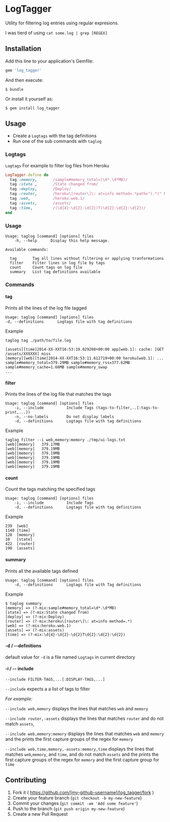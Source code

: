 # LogTagger

Utility for filtering log entries using regular expresions.

I was tierd of using `cat some.log | grep [REGEX]`

## Installation

Add this line to your application's Gemfile:

```ruby
gem 'log_tagger'
```

And then execute:

    $ bundle

Or install it yourself as:

    $ gem install log_tagger

## Usage

* Create a `Logtags` with the tag definitions
* Run one of the sub commands with `taglog`

### Logtags

`Logtags`
For example to filter log files from Heroku

```ruby
LogTagger.define do
  tag :memory,       /sample#memory_total=(\d*.\d*MB)/
  tag :state ,       /State changed from/
  tag :deploy,       /Deploy/
  tag :router,       /heroku\[router\]\: at=info method=.*path="(.*)" host/
  tag :web,          /heroku.web.1/
  tag :assets,       /assets/
  tag :time,         /(\d{4}-\d{2}-\d{2})T(\d{2}:\d{2}:\d{2})/
end
```

### Usage

    Usage: taglog [command] [options] files
        -h, --help      Display this help message.

    Available commands:

      tag       Tag all lines without filtering or applying tranformations
      filter    Filter lines in log file by tags
      count     Count tags on log file
      summary   List tag definitions available

### Commands

#### tag
Prints all the lines of the log file tagged

	Usage: taglog [command] [options] files
    -d, --definitions      Logtags file with tag definitions

Example

	taglog tag ./path/to/file.log

	[assets][time]2014-XX-XXT16:53:19.029208+00:00 app[web.1]: cache: [GET /assets/XXXXXX] miss
	[memory][web][time]2014-XX-XXT16:53:11.612719+00:00 heroku[web.1]: ... sample#memory_total=379.29MB sample#memory_rss=377.62MB sample#memory_cache=1.66MB sample#memory_swap
	...

#### filter
Prints the lines of the log file that matches the tags

	Usage: taglog [command] [options] files
	    -i, --include          Include Tags (tags-to-filter,..[:tags-to-print,...])
	    -n, --no-labels        Do not display labels
	    -d, --definitions      Logtags file with tag definitions

Example

	taglog filter --i web,memory:memory ./tmp/ui-logs.txt
	[web][memory]	379.17MB
	[web][memory]	379.19MB
	[web][memory]	379.19MB
	[web][memory]	379.19MB
	[web][memory]	379.19MB
	[web][memory]	379.19MB

#### count
Count the tags matching the specified tags

	Usage: taglog [command] [options] files
	    -i, --include          Include Tags
	    -d, --definitions      Logtags file with tag definitions

Example

	239	 [web]
	1140 [time]
	128	 [memory]
	10	 [state]
	422	 [router]
	190	 [assets]

#### summary
Prints all the available tags defined

	Usage: taglog [command] [options] files
	    -d, --definitions      Logtags file with Tag definitions

Example

	$ taglog summary
	[memory] => (?-mix:sample#memory_total=\d*.\d*MB)
	[state] => (?-mix:State changed from)
	[deploy] => (?-mix:Deploy)
	[router] => (?-mix:heroku\[router\]\: at=info method=.*)
	[web] => (?-mix:heroku.web.1)
	[assets] => (?-mix:assets)
	[time] => (?-mix:\d{4}-\d{2}-\d{2}T\d{2}:\d{2}:\d{2})

#### -d / --definitions

default value for `-d` is a file named `Logtags` in current directory

#### -i / -- include

	--include FILTER-TAGS,...[:DISPLAY-TAGS,...]

`--include` expects a a list of tags to filter

*For example:*

`--include web,memory` displays the lines that matches `web` and `memory`

`--include router,-assets` displays the lines that matches `router` and do not match `assets`,

`--include web,memory:memory` displays the lines that matches `web` and `memory ` and the prints the first capture groups of the regex for `memory`

`--include web,time,memory,-assets:memory,time` displays the lines that matches `web`,`memory`, and `time`, and do not match `assets` and the prints the first capture groups of the regex for `memory` and the first capture group for `time`


## Contributing

1. Fork it ( https://github.com/[my-github-username]/log_tagger/fork )
2. Create your feature branch (`git checkout -b my-new-feature`)
3. Commit your changes (`git commit -am 'Add some feature'`)
4. Push to the branch (`git push origin my-new-feature`)
5. Create a new Pull Request
